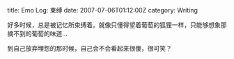title: Emo Log: 束缚
date: 2007-07-06T01:12:00Z
category: Writing

好多时候，总是被记忆所束缚着。就像只懂得望着葡萄的狐狸一样，只能够想象那摘不到的葡萄的味道…

到自己放弃埋怨的那时候，自己会不会看起来很傻，很可笑？
